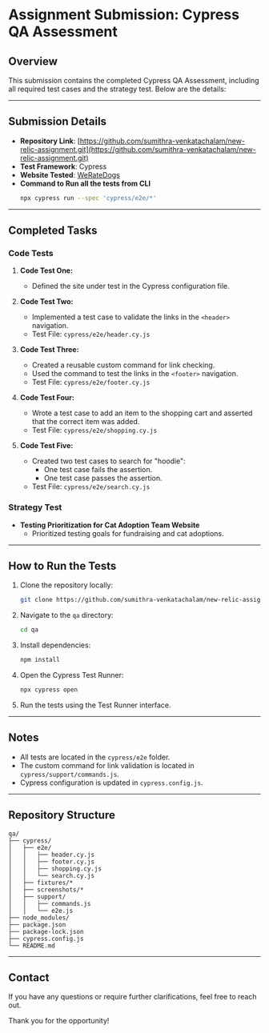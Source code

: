 # Assignment Submission: Cypress QA Assessment

## Overview
This submission contains the completed Cypress QA Assessment, including all required test cases and the strategy test. Below are the details:

---

## Submission Details
- **Repository Link**: [https://github.com/sumithra-venkatachalam/new-relic-assignment.git](https://github.com/sumithra-venkatachalam/new-relic-assignment.git)
- **Test Framework**: Cypress
- **Website Tested**: [WeRateDogs](https://weratedogs.com)
- **Command to Run all the tests from CLI**
  ```bash
  npx cypress run --spec 'cypress/e2e/*'
  ```
---

## Completed Tasks

### Code Tests

1. **Code Test One:**
   - Defined the site under test in the Cypress configuration file.

2. **Code Test Two:**
   - Implemented a test case to validate the links in the `<header>` navigation.
   - Test File: `cypress/e2e/header.cy.js`

3. **Code Test Three:**
   - Created a reusable custom command for link checking.
   - Used the command to test the links in the `<footer>` navigation.
   - Test File: `cypress/e2e/footer.cy.js`

4. **Code Test Four:**
   - Wrote a test case to add an item to the shopping cart and asserted that the correct item was added.
   - Test File: `cypress/e2e/shopping.cy.js`

5. **Code Test Five:**
   - Created two test cases to search for "hoodie":
     - One test case fails the assertion.
     - One test case passes the assertion.
   - Test File: `cypress/e2e/search.cy.js`

### Strategy Test
- **Testing Prioritization for Cat Adoption Team Website**
  - Prioritized testing goals for fundraising and cat adoptions.

---

## How to Run the Tests
1. Clone the repository locally:
   ```bash
   git clone https://github.com/sumithra-venkatachalam/new-relic-assignment.git
   ```
2. Navigate to the `qa` directory:
   ```bash
   cd qa
   ```
3. Install dependencies:
   ```bash
   npm install
   ```
4. Open the Cypress Test Runner:
   ```bash
   npx cypress open
   ```
5. Run the tests using the Test Runner interface.
---

## Notes
- All tests are located in the `cypress/e2e` folder.
- The custom command for link validation is located in `cypress/support/commands.js`.
- Cypress configuration is updated in `cypress.config.js`.

---

## Repository Structure
```
qa/
├── cypress/
│   ├── e2e/
│   │   ├── header.cy.js
│   │   ├── footer.cy.js
│   │   ├── shopping.cy.js
│   │   └── search.cy.js
│   ├── fixtures/*
│   ├── screenshots/*
│   ├── support/
│   │   ├── commands.js
│   │   └── e2e.js
├── node_modules/
├── package.json
├── package-lock.json
├── cypress.config.js
└── README.md
```

---

## Contact
If you have any questions or require further clarifications, feel free to reach out.

Thank you for the opportunity!
